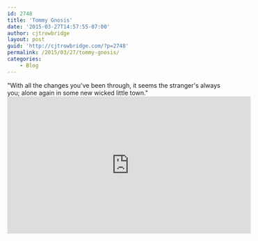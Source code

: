 ```yaml
---
id: 2748
title: 'Tommy Gnosis'
date: '2015-03-27T14:57:55-07:00'
author: cjtrowbridge
layout: post
guid: 'http://cjtrowbridge.com/?p=2748'
permalink: /2015/03/27/tommy-gnosis/
categories:
    - Blog
---
```


"With all the changes you've been through, it seems the stranger's always you; alone again in some new wicked little town." <iframe allowfullscreen="" frameborder="0" height="315" src="https://www.youtube.com/embed/L68dP1vxt5k?start=94" width="560"></iframe>